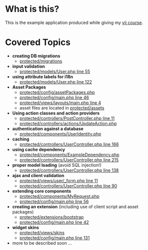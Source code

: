 What is this?
=============

This is the example application produced while giving my [yii course](http://www.cebe.cc/training).

Covered Topics
==============

- **creating DB migrations**
  - [protected/migrations](https://github.com/cebe/yii-course-example-code/tree/master/app/protected/migrations)
- **input validation**
  - [protected/models/User.php line 55](https://github.com/cebe/yii-course-example-code/blob/master/app/protected/models/User.php#L55)
- **using attribute labels for i18n**
  - [protected/models/User.php line 122](https://github.com/cebe/yii-course-example-code/blob/master/app/protected/models/User.php#L122)
- **Asset Packages**
  - [protected/config/assetPackages.php](https://github.com/cebe/yii-course-example-code/blob/master/app/protected/config/assetPackages.php)
  - [protected/config/main.php line 46](https://github.com/cebe/yii-course-example-code/blob/master/app/protected/config/main.php#L46)
  - [protected/views/layouts/main.php line 4](https://github.com/cebe/yii-course-example-code/blob/master/app/protected/views/layouts/main.php#L4)
  - asset files are located in [protected/assets](https://github.com/cebe/yii-course-example-code/tree/master/app/protected/assets)
- **Using action classes and action providers**
  - [protected/controllers/PostController.php line 11](https://github.com/cebe/yii-course-example-code/blob/master/app/protected/controllers/PostController.php#L11)
  - [protected/controllers/actions/UpdateAction.php](https://github.com/cebe/yii-course-example-code/blob/master/app/protected/controllers/actions/UpdateAction.php)
- **authentication against a database**
  - [protected/components/UserIdentity.php](https://github.com/cebe/yii-course-example-code/blob/master/app/protected/components/UserIdentity.php)
- **caching**
  - [protected/controllers/UserController.php line 166](https://github.com/cebe/yii-course-example-code/blob/master/app/protected/controllers/UserController.php#L166)
- **using cache dependency**
  - [protected/components/ExampleDependency.php](https://github.com/cebe/yii-course-example-code/blob/master/app/protected/components/ExampleDependency.php)
  - [protected/controllers/UserController.php line 215](https://github.com/cebe/yii-course-example-code/blob/master/app/protected/controllers/UserController.php#L215)
- **proper model loading** (avoid SQL injection!)
  - [protected/controllers/UserController.php line 138](https://github.com/cebe/yii-course-example-code/blob/master/app/protected/controllers/UserController.php#L138)
- **ajax and client validation**
  - [protected/views/user/_form.php line 11](https://github.com/cebe/yii-course-example-code/blob/master/app/protected/views/user/_form.php#L11)
  - [protected/controllers/UserController.php line 90](https://github.com/cebe/yii-course-example-code/blob/master/app/protected/controllers/UserController.php#L90)
- **extending core components**
  - [protected/components/MyRequest.php](https://github.com/cebe/yii-course-example-code/blob/master/app/protected/components/MyRequest.php)
  - [protected/config/main.php line 56](https://github.com/cebe/yii-course-example-code/blob/master/app/protected/config/main.php#L56)
- **creating an extension** (including use of client script and asset packages)
  - [protected/extensions/bootstrap](https://github.com/cebe/yii-course-example-code/tree/master/app/protected/extensions/bootstrap)
  - [protected/config/main.php line 42](https://github.com/cebe/yii-course-example-code/blob/master/app/protected/config/main.php#L42)
- **widget skins**
  - [protected/views/skins](https://github.com/cebe/yii-course-example-code/tree/master/app/protected/views/skins)
  - [protected/config/main.php line 131](https://github.com/cebe/yii-course-example-code/blob/master/app/protected/config/main.php#L131)
- more to be described soon ...






